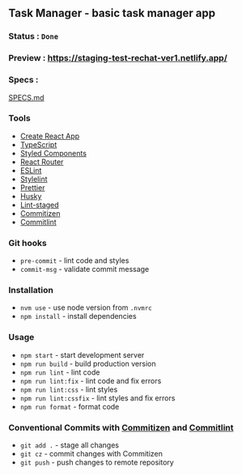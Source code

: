 ## Task Manager - basic task manager app

### Status : `Done`

### Preview : https://staging-test-rechat-ver1.netlify.app/

### Specs :

[SPECS.md](SPECS.md)

### Tools

- [Create React App](https://facebook.github.io/react/)
- [TypeScript](https://www.typescriptlang.org/)
- [Styled Components](https://styled-components.com/)
- [React Router](https://reactrouter.com/en/main/)
- [ESLint](http://eslint.org/)
- [Stylelint](https://stylelint.io/)
- [Prettier](https://prettier.io/)
- [Husky](https://typicode.github.io/husky/)
- [Lint-staged](https://github.com/okonet/lint-staged/)
- [Commitizen](https://github.com/commitizen/cz-cli/)
- [Commitlint](https://commitlint.js.org/#/)

### Git hooks

- `pre-commit` - lint code and styles
- `commit-msg` - validate commit message

### Installation

- `nvm use` - use node version from `.nvmrc`
- `npm install` - install dependencies

### Usage

- `npm start` - start development server
- `npm run build` - build production version
- `npm run lint` - lint code
- `npm run lint:fix` - lint code and fix errors
- `npm run lint:css` - lint styles
- `npm run lint:cssfix` - lint styles and fix errors
- `npm run format` - format code

### Conventional Commits with [Commitizen](https://github.com/commitizen/cz-cli/) and [Commitlint](https://commitlint.js.org/#/)

- `git add .` - stage all changes
- `git cz` - commit changes with Commitizen
- `git push` - push changes to remote repository
